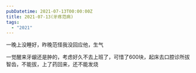 ```yaml
---
pubDatetime: 2021-07-13T00:00:00Z
title: 2021-07-13(牙疼范病)
tags:
  - "2021"
---
```


一晚上没睡好，昨晚范怪我没回应他，生气

一觉醒来牙龈还是肿的，考虑好久不去上班了，可惜了600块，起床去口腔诊所拔智齿，不能拔，上了药回来，还不能发烧
